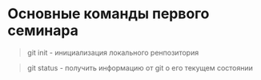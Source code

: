 # Основные команды первого семинара

> git init - инициализация локального ренпозитория

> git status - получить информацию от git о его текущем состоянии